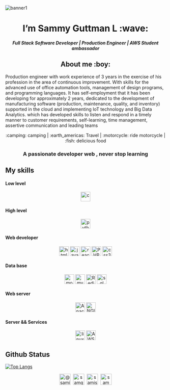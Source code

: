 ![banner1](https://user-images.githubusercontent.com/60376045/89105505-524e7100-d3e7-11ea-9459-966119ea226d.png)
<head>
  <link href="https://fonts.googleapis.com/css2?family=Oswald:wght@300;400&display=swap" rel="stylesheet">
</head>
<h1 align="center"> I’m Sammy Guttman L :wave:</h1>
<h5 align="center">Full Stack Software Developer | Production Engineer | AWS Student ambassador</h5>


<h2 align="center"><a id="About_me_6"></a>About me :boy:</h2>
<p>
  Production engineer with work experience of 3 years in the exercise of his profession in the area of ​​continuous improvement. 
  With skills for the advanced use of office automation tools, management of design programs, and programming languages. 
  It has self-employment that it has been developing for approximately 2 years, dedicated to the development of manufacturing 
  software (production, maintenance, quality, and inventory) supported in the cloud and implementing IoT technology and Big Data Analytics.
  which has developed skills to listen and respond in a timely manner to customer requirements, self-learning, time management, assertive 
  communication and leading teams
</p>


<p align="center">:camping: camping | :earth_americas: Travel | :motorcycle: ride motorcycle | :fish: 
delicious food</p>

<h3 align="center">A passionate developer web , never stop learning </h3>
<!-- Please don't remove this: Grab your social icons from https://github.com/carlsednaoui/gitsocial -->

## My skills
<h4>Low level</h4>
<p align="center">
  <img src="https://devicons.github.io/devicon/devicon.git/icons/c/c-original.svg" alt="c" width="30" height="30"/>
<P>
<h4>High level</h4>
<p align="center">
  <img src="https://devicon.dev/devicon.git/icons/python/python-original.svg" alt="python" width="30" height="30"/>
<P>
<h4>Web developer</h4>
<p align="center">
  <img src="https://devicons.github.io/devicon/devicon.git/icons/html5/html5-original-wordmark.svg" alt="html5" width="30" height="30"/>
  <img src="https://devicons.github.io/devicon/devicon.git/icons/javascript/javascript-original.svg" alt="javascript" width="30" height="30"/>
  <img src="https://devicon.dev/devicon.git/icons/react/react-original.svg" alt="react" width="30" height="30"/>
   <img src="https://devicon.dev/devicon.git/icons/php/php-original.svg" alt="PHP" width="30" height="30"/>
  <img src="https://devicon.dev/devicon.git/icons/css3/css3-original.svg" alt="css3" width="30" height="30"/>
<P>
<h4>Data base</h4>
<p align="center">
  <img src="https://devicon.dev/devicon.git/icons/mongodb/mongodb-original-wordmark.svg" alt="mongodb" width="30" height="30"/>
  <img src="https://devicons.github.io/devicon/devicon.git/icons/mysql/mysql-original-wordmark.svg" alt="mysql" width="30" height="30"/>
  <img src="https://devicon.dev/devicon.git/icons/redis/redis-original.svg" alt="Redis" width="30" height="30"/>
  <img src="https://www.flaticon.es/svg/static/icons/svg/2306/2306173.svg" alt="sql" width="30" height="30"/>
<P>
<h4>Web server</h4>
<p align="center">
  <img src="https://devicon.dev/devicon.git/icons/apache/apache-original-wordmark.svg" alt="Apache" width="30" height="30"/>
  <img src="https://devicon.dev/devicon.git/icons/nginx/nginx-original.svg" alt="NGINX" width="30" height="30"/>
<P>
<h4>Server && Services</h4>
<p align="center">
  <img src="https://devicons.github.io/devicon/devicon.git/icons/linux/linux-original.svg" alt="linux" width="30" height="30"/>
  <img src="https://devicon.dev/devicon.git/icons/amazonwebservices/amazonwebservices-original-wordmark.svg" alt="AWS" width="30" height="30"/>
<P>


## Github Status
[![Top Langs](https://github-readme-stats.vercel.app/api/top-langs/?username=samisosa20)](https://github.com/samisosa20/github-readme-stats)

<!-- display the social media buttons in your README -->

<p align="center">
<a href="https://twitter.com/samisosabmx" target="blank"><img align="center" src="https://www.flaticon.es/svg/static/icons/svg/733/733579.svg" alt="@samisosa20" height="35" width="35" /></a>&nbsp;
<a href="https://www.linkedin.com/in/samgutlon/?locale=en_US" target="blank"><img align="center" src="https://www.flaticon.es/svg/static/icons/svg/174/174857.svg" alt="samgutlon/" height="35" width="35" /></a>&nbsp;
<a href="https://www.facebook.com/samisosa20" target="blank"><img align="center" src="https://www.flaticon.es/svg/static/icons/svg/733/733547.svg" alt="samisosa20" height="35" width="35" /></a>&nbsp;
<a href="https://instagram.com/sammyguttman" target="blank"><img align="center" src="https://www.flaticon.es/svg/static/icons/svg/174/174855.svg" alt="sammyguttman" height="35" width="35" /></a>
</p>
